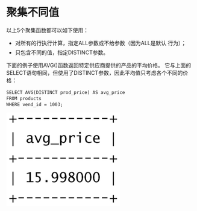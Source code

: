 # 聚集不同值

以上5个聚集函数都可以如下使用：

* 对所有的行执行计算，指定ALL参数或不给参数（因为ALL是默认 行为）；  
* 只包含不同的值，指定DISTINCT参数。

下面的例子使用AVG\(\)函数返回特定供应商提供的产品的平均价格。 它与上面的SELECT语句相同，但使用了DISTINCT参数，因此平均值只考虑各个不同的价格：

```text
SELECT AVG(DISTINCT prod_price) AS avg_price
FROM products
WHERE vend_id = 1003;
```

![](../../../.gitbook/assets/image%20%2872%29.png)

